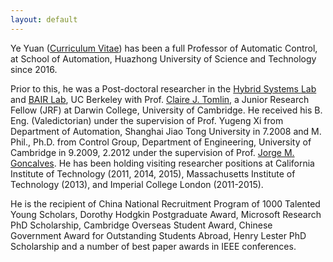 ```yaml
---
layout: default
---
```



Ye Yuan (<a href="https://hybrid.eecs.berkeley.edu/~yeyuan/cv_yeyuan_2016.pdf">Curriculum Vitae</a>) has been a full Professor of Automatic Control, at School of Automation, Huazhong University of Science and Technology since 2016. 

Prior to this, he was a Post-doctoral researcher in the [Hybrid Systems Lab](http://hybrid.eecs.berkeley.edu/) and [BAIR Lab](http://bair.berkeley.edu/index.html#header), UC Berkeley with Prof. [Claire J. Tomlin](http://eecs.berkeley.edu/~tomlin), a Junior Research Fellow (JRF) at Darwin College, University of Cambridge. He received his B. Eng. (Valedictorian) under the supervision of Prof. Yugeng Xi from Department of Automation, Shanghai Jiao Tong University in 7.2008 and M. Phil., Ph.D. from Control Group, Department of Engineering, University of Cambridge in 9.2009, 2.2012 under the supervision of Prof. [Jorge M. Goncalves](http://wwwen.uni.lu/lcsb/people/jorge_goncalves). He has been holding visiting researcher positions at California Institute of Technology (2011, 2014, 2015), Massachusetts Institute of Technology (2013), and Imperial College London (2011-2015). 

He is the recipient of China National Recruitment Program of 1000 Talented Young Scholars, Dorothy Hodgkin Postgraduate Award, Microsoft Research PhD Scholarship, Cambridge Overseas Student Award, Chinese Government Award for Outstanding Students Abroad, Henry Lester PhD Scholarship and a number of best paper awards in IEEE conferences. 


